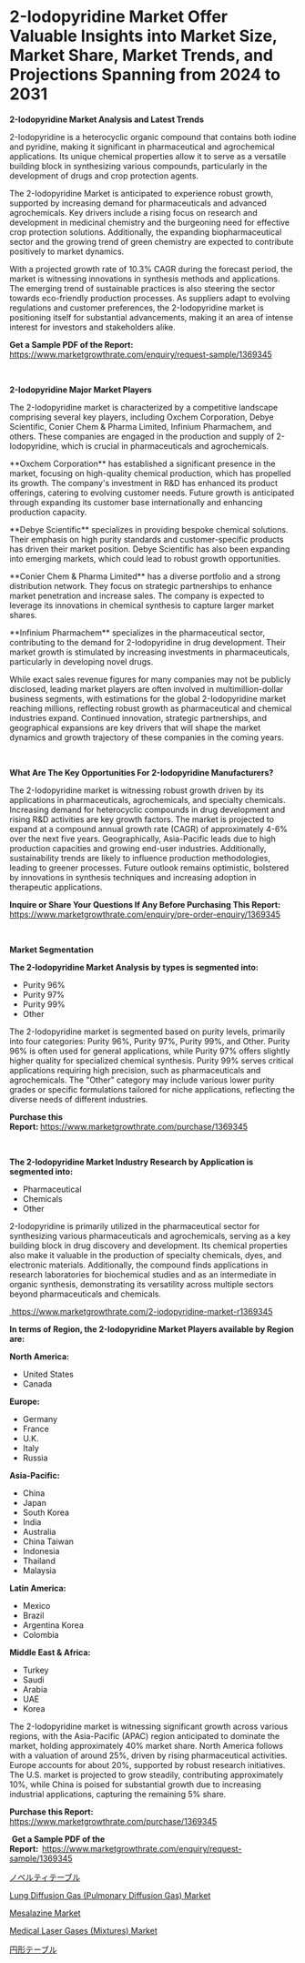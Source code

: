 <p><h1>2-Iodopyridine Market Offer Valuable Insights into Market Size, Market Share, Market Trends, and Projections Spanning from 2024 to 2031</h1></p><p><strong>2-Iodopyridine Market Analysis and Latest Trends</strong></p>
<p><p>2-Iodopyridine is a heterocyclic organic compound that contains both iodine and pyridine, making it significant in pharmaceutical and agrochemical applications. Its unique chemical properties allow it to serve as a versatile building block in synthesizing various compounds, particularly in the development of drugs and crop protection agents. </p><p>The 2-Iodopyridine Market is anticipated to experience robust growth, supported by increasing demand for pharmaceuticals and advanced agrochemicals. Key drivers include a rising focus on research and development in medicinal chemistry and the burgeoning need for effective crop protection solutions. Additionally, the expanding biopharmaceutical sector and the growing trend of green chemistry are expected to contribute positively to market dynamics. </p><p>With a projected growth rate of 10.3% CAGR during the forecast period, the market is witnessing innovations in synthesis methods and applications. The emerging trend of sustainable practices is also steering the sector towards eco-friendly production processes. As suppliers adapt to evolving regulations and customer preferences, the 2-Iodopyridine market is positioning itself for substantial advancements, making it an area of intense interest for investors and stakeholders alike.</p></p>
<p><strong>Get a Sample PDF of the Report:&nbsp;</strong> <a href="https://www.marketgrowthrate.com/enquiry/request-sample/1369345">https://www.marketgrowthrate.com/enquiry/request-sample/1369345</a></p>
<p>&nbsp;</p>
<p><strong>2-Iodopyridine Major Market Players</strong></p>
<p><p>The 2-Iodopyridine market is characterized by a competitive landscape comprising several key players, including Oxchem Corporation, Debye Scientific, Conier Chem & Pharma Limited, Infinium Pharmachem, and others. These companies are engaged in the production and supply of 2-Iodopyridine, which is crucial in pharmaceuticals and agrochemicals.</p><p>**Oxchem Corporation** has established a significant presence in the market, focusing on high-quality chemical production, which has propelled its growth. The company's investment in R&D has enhanced its product offerings, catering to evolving customer needs. Future growth is anticipated through expanding its customer base internationally and enhancing production capacity.</p><p>**Debye Scientific** specializes in providing bespoke chemical solutions. Their emphasis on high purity standards and customer-specific products has driven their market position. Debye Scientific has also been expanding into emerging markets, which could lead to robust growth opportunities.</p><p>**Conier Chem & Pharma Limited** has a diverse portfolio and a strong distribution network. They focus on strategic partnerships to enhance market penetration and increase sales. The company is expected to leverage its innovations in chemical synthesis to capture larger market shares.</p><p>**Infinium Pharmachem** specializes in the pharmaceutical sector, contributing to the demand for 2-Iodopyridine in drug development. Their market growth is stimulated by increasing investments in pharmaceuticals, particularly in developing novel drugs.</p><p>While exact sales revenue figures for many companies may not be publicly disclosed, leading market players are often involved in multimillion-dollar business segments, with estimations for the global 2-Iodopyridine market reaching millions, reflecting robust growth as pharmaceutical and chemical industries expand. Continued innovation, strategic partnerships, and geographical expansions are key drivers that will shape the market dynamics and growth trajectory of these companies in the coming years.</p></p>
<p>&nbsp;</p>
<p><strong>What Are The Key Opportunities For 2-Iodopyridine Manufacturers?</strong></p>
<p><p>The 2-Iodopyridine market is witnessing robust growth driven by its applications in pharmaceuticals, agrochemicals, and specialty chemicals. Increasing demand for heterocyclic compounds in drug development and rising R&D activities are key growth factors. The market is projected to expand at a compound annual growth rate (CAGR) of approximately 4-6% over the next five years. Geographically, Asia-Pacific leads due to high production capacities and growing end-user industries. Additionally, sustainability trends are likely to influence production methodologies, leading to greener processes. Future outlook remains optimistic, bolstered by innovations in synthesis techniques and increasing adoption in therapeutic applications.</p></p>
<p><strong>Inquire or Share Your Questions If Any Before Purchasing This Report:</strong> <a href="https://www.marketgrowthrate.com/enquiry/pre-order-enquiry/1369345">https://www.marketgrowthrate.com/enquiry/pre-order-enquiry/1369345</a></p>
<p>&nbsp;</p>
<p><strong>Market Segmentation</strong></p>
<p><strong>The 2-Iodopyridine Market Analysis by types is segmented into:</strong></p>
<p><ul><li>Purity 96%</li><li>Purity 97%</li><li>Purity 99%</li><li>Other</li></ul></p>
<p><p>The 2-Iodopyridine market is segmented based on purity levels, primarily into four categories: Purity 96%, Purity 97%, Purity 99%, and Other. Purity 96% is often used for general applications, while Purity 97% offers slightly higher quality for specialized chemical synthesis. Purity 99% serves critical applications requiring high precision, such as pharmaceuticals and agrochemicals. The "Other" category may include various lower purity grades or specific formulations tailored for niche applications, reflecting the diverse needs of different industries.</p></p>
<p><strong>Purchase this Report:&nbsp;</strong><a href="https://www.marketgrowthrate.com/purchase/1369345">https://www.marketgrowthrate.com/purchase/1369345</a></p>
<p>&nbsp;</p>
<p><strong>The 2-Iodopyridine Market Industry Research by Application is segmented into:</strong></p>
<p><ul><li>Pharmaceutical</li><li>Chemicals</li><li>Other</li></ul></p>
<p><p>2-Iodopyridine is primarily utilized in the pharmaceutical sector for synthesizing various pharmaceuticals and agrochemicals, serving as a key building block in drug discovery and development. Its chemical properties also make it valuable in the production of specialty chemicals, dyes, and electronic materials. Additionally, the compound finds applications in research laboratories for biochemical studies and as an intermediate in organic synthesis, demonstrating its versatility across multiple sectors beyond pharmaceuticals and chemicals.</p></p>
<p><a href="https://www.marketgrowthrate.com/2-iodopyridine-market-r1369345">&nbsp;https://www.marketgrowthrate.com/2-iodopyridine-market-r1369345</a></p>
<p><strong>In terms of Region, the 2-Iodopyridine Market Players available by Region are:</strong></p>
<p>
    <p> <strong> North America: </strong>
        <ul>
            <li>United States</li>
            <li>Canada</li>
        </ul>
        </p> 
    <p> <strong> Europe: </strong>
        <ul>
            <li>Germany</li>
            <li>France</li>
            <li>U.K.</li>
            <li>Italy</li>
            <li>Russia</li>
        </ul>
        </p> 
    <p> <strong> Asia-Pacific: </strong>
        <ul>
            <li>China</li>
            <li>Japan</li>
            <li>South Korea</li>
            <li>India</li>
            <li>Australia</li>
            <li>China Taiwan</li>
            <li>Indonesia</li>
            <li>Thailand</li>
            <li>Malaysia</li>
        </ul>
        </p> 
    <p> <strong> Latin America: </strong>
        <ul>
            <li>Mexico</li>
            <li>Brazil</li>
            <li>Argentina Korea</li>
            <li>Colombia</li>
        </ul>
        </p> 
    <p> <strong> Middle East & Africa: </strong>
        <ul>
            <li>Turkey</li>
            <li>Saudi</li>
            <li>Arabia</li>
            <li>UAE</li>
            <li>Korea</li>
        </ul>
    </p>
    </p>
<p><p>The 2-Iodopyridine market is witnessing significant growth across various regions, with the Asia-Pacific (APAC) region anticipated to dominate the market, holding approximately 40% market share. North America follows with a valuation of around 25%, driven by rising pharmaceutical activities. Europe accounts for about 20%, supported by robust research initiatives. The U.S. market is projected to grow steadily, contributing approximately 10%, while China is poised for substantial growth due to increasing industrial applications, capturing the remaining 5% share.</p></p>
<p><strong>Purchase this Report: </strong><a href="https://www.marketgrowthrate.com/purchase/1369345">https://www.marketgrowthrate.com/purchase/1369345</a></p>
<p>&nbsp;<strong>Get a Sample PDF of the Report:&nbsp;&nbsp;</strong><a href="https://www.marketgrowthrate.com/enquiry/request-sample/1369345">https://www.marketgrowthrate.com/enquiry/request-sample/1369345</a></p>
<p><strong></strong></p>
<p><p><a href="https://medium.com/@alioukaye1/%E6%96%B0%E3%81%97%E3%81%84%E3%83%86%E3%83%BC%E3%83%96%E3%83%AB%E5%B8%82%E5%A0%B4%E3%81%AB%E3%81%8A%E3%81%91%E3%82%8B%E6%88%90%E9%95%B7%E6%A9%9F%E4%BC%9A%E3%81%A8%E8%AA%B2%E9%A1%8C%E3%81%AF%E4%BD%95%E3%81%A7%E3%81%99%E3%81%8B-183dc018bbbf">ノベルティテーブル</a></p><p><a href="https://issuu.com/reportprime-2/docs/lung-diffusion-gas-pulmonary-diffus_3b53fa2457bbb5">Lung Diffusion Gas (Pulmonary Diffusion Gas) Market</a></p><p><a href="https://www.linkedin.com/pulse/global-mesalazine-market-trends-forecasts-strategic-analysis-nqkje?trackingId=84gnKrnyTVWMip8b%2F5rtKQ%3D%3D">Mesalazine Market</a></p><p><a href="https://issuu.com/reportprime-2/docs/medical-laser-gases-mixtures-market_6650a51c74fd93">Medical Laser Gases (Mixtures) Market</a></p><p><a href="https://medium.com/@alioukaye1/%E3%82%B0%E3%83%AD%E3%83%BC%E3%83%90%E3%83%AB%E3%82%B5%E3%83%BC%E3%82%AD%E3%83%A5%E3%83%A9%E3%83%BC%E3%82%BF%E3%83%BC%E3%83%96%E3%83%AB%E5%B8%82%E5%A0%B4-%E3%83%88%E3%83%AC%E3%83%B3%E3%83%89-%E4%BA%88%E6%B8%AC-%E3%81%8A%E3%82%88%E3%81%B3%E5%B8%82%E5%A0%B4%E6%88%A6%E7%95%A5%E5%88%86%E6%9E%90-2024%E5%B9%B4-2031%E5%B9%B4-11150ab35193">円形テーブル</a></p></p>